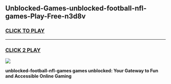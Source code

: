 
## Unblocked-Games-unblocked-football-nfl-games-Play-Free-n3d8v
<h3>
<a href="https://premium76.site?title=unblocked-football-nfl-games&ref=10A">CLICK TO PLAY</a></h3>
<hr>

<h3>
<a href="https://premium76.site?title=unblocked-football-nfl-games&ref=10A">CLICK 2 PLAY</a>
  
</h3>

<a href="https://premium76.site?title=unblocked-football-nfl-games&ref=10A"><img src="https://clearcache.store/games.png"></a>


**unblocked-football-nfl-games games unblocked: Your Gateway to Fun and Accessible Online Gaming**
